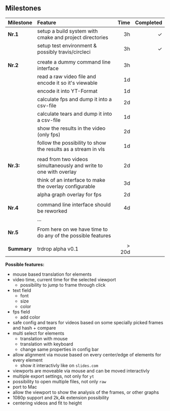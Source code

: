 ## Milestones

| Milestone     | Feature                                                                                     | Time  | Completed |
| ------------- |:----------------                                                                            | -----:|----------:|
| **Nr.1**      | setup a build system with cmake and project directories                                     |    3h |         ✓ |
|               | setup test environment & possibly travis/circleci                                           |    3h |         ✓ |
|               |                                                                                             |       |           |
| **Nr.2**      | create a dummy command line interface                                                       |    3h |           |
|               | read a raw video file and encode it so it's viewable                                        |    1d |           |
|               | encode it into YT-Format                                                                    |    1d |           |
|               | calculate fps and dump it into a csv-file                                                   |    2d |           |
|               | calculate tears and dump it into a csv-file                                                 |    1d |           |
|               | show the results in the video (only fps)                                                    |    2d |           |
|               | follow the possibility to show the results as a stream in vls                               |    1d |           |
|               |                                                                                             |       |           |
| **Nr.3:**     | read from two videos simultaneously and write to one with overlay                           |    2d |           |
|               | think of an interface to make the overlay configurable                                      |    3d |           |
|               | alpha graph overlay for fps                                                                 |    2d |           |
|               |                                                                                             |       |           |
| **Nr.4**      | command line interface should be reworked                                                   |    4d |           |
|               | ...                                                                                         |       |           |
|               |                                                                                             |       |           |
| **Nr.5**      | From here on we have time to do any of the possible features                                |       |           |
|               |                                                                                             |       |           |
|**Summary**    | trdrop alpha v0.1                                                                           | > 20d |           |


**Possible features:**
* mouse based translation for elements
* video time, current time for the selected viewport
    * possibility to jump to frame through click
* text field
    * font
    * size
    * color
* fps field
    * add color
* safe config and tears for videos based on some specially picked frames and hash + compare
* multi select for elements
    * translation with mouse
    * translation with keyboard
    * change same properties in config bar
* allow alignment via mouse based on every center/edge of elements for every element
    * show it interactivly like on `slides.com`
* viewports are moveable via mouse and can be moved interactivly
* multiple export settings, not only for `yt`
* possibility to open multiple files, not only `raw`
* port to Mac
* allow the viewport to show the analysis of the frames, or other graphs
* 1080p support and 2k,4k extension possibility
* centering videos and fit to height
